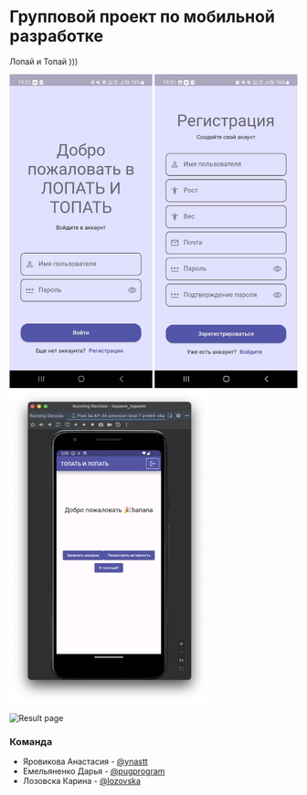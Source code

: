 # Групповой проект по мобильной разработке
Лопай и Топай )))

<img src="/images/1.jpg" alt="LogIn page" style="height: 550px; width:250px;"/>  <img src="/images/2.jpg" alt="SignIn page" style="height: 550px; width:250px;"/>  <img src="/images/3.png" alt="Home page" style="height: 550px; width:350px;"/> 

![](/images/4.jpg "Result page")

### Команда
* Яровикова Анастасия - <a href = https://github.com/ynastt> @ynastt </a>
* Емельяненко Дарья - <a href = https://github.com/pugprogram> @pugprogram </a>
* Лозовска Карина - <a href = https://github.com/lozovska> @lozovska </a>
